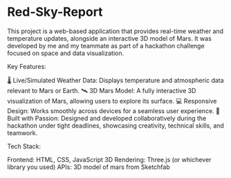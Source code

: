 # Red-Sky-Report
This project is a web-based application that provides real-time weather and temperature updates, alongside an interactive 3D model of Mars. It was developed by me and my teammate as part of a hackathon challenge focused on space and data visualization.

Key Features:

🌡️ Live/Simulated Weather Data: Displays temperature and atmospheric data relevant to Mars or Earth.
🛰️ 3D Mars Model: A fully interactive 3D visualization of Mars, allowing users to explore its surface.
💻 Responsive Design: Works smoothly across devices for a seamless user experience.
🧠 Built with Passion: Designed and developed collaboratively during the hackathon under tight deadlines, showcasing creativity, technical skills, and teamwork.

Tech Stack:

Frontend: HTML, CSS, JavaScript
3D Rendering: Three.js (or whichever library you used)
APIs: 3D model of mars from Sketchfab
